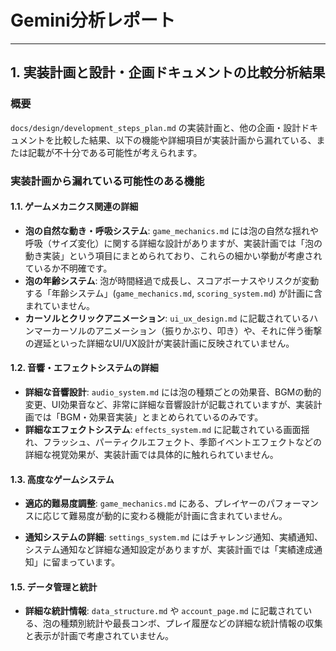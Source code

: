 # Gemini分析レポート

---

## 1. 実装計画と設計・企画ドキュメントの比較分析結果

### 概要
`docs/design/development_steps_plan.md` の実装計画と、他の企画・設計ドキュメントを比較した結果、以下の機能や詳細項目が実装計画から漏れている、または記載が不十分である可能性が考えられます。

### 実装計画から漏れている可能性のある機能

#### 1.1. ゲームメカニクス関連の詳細
*   **泡の自然な動き・呼吸システム**: `game_mechanics.md` には泡の自然な揺れや呼吸（サイズ変化）に関する詳細な設計がありますが、実装計画では「泡の動き実装」という項目にまとめられており、これらの細かい挙動が考慮されているか不明確です。
*   **泡の年齢システム**: 泡が時間経過で成長し、スコアボーナスやリスクが変動する「年齢システム」(`game_mechanics.md`, `scoring_system.md`) が計画に含まれていません。
*   **カーソルとクリックアニメーション**: `ui_ux_design.md` に記載されているハンマーカーソルのアニメーション（振りかぶり、叩き）や、それに伴う衝撃の遅延といった詳細なUI/UX設計が実装計画に反映されていません。

#### 1.2. 音響・エフェクトシステムの詳細
*   **詳細な音響設計**: `audio_system.md` には泡の種類ごとの効果音、BGMの動的変更、UI効果音など、非常に詳細な音響設計が記載されていますが、実装計画では「BGM・効果音実装」とまとめられているのみです。
*   **詳細なエフェクトシステム**: `effects_system.md` に記載されている画面揺れ、フラッシュ、パーティクルエフェクト、季節イベントエフェクトなどの詳細な視覚効果が、実装計画では具体的に触れられていません。

#### 1.3. 高度なゲームシステム
*   **適応的難易度調整**: `game_mechanics.md` にある、プレイヤーのパフォーマンスに応じて難易度が動的に変わる機能が計画に含まれていません。

*   **通知システムの詳細**: `settings_system.md` にはチャレンジ通知、実績通知、システム通知など詳細な通知設定がありますが、実装計画では「実績達成通知」に留まっています。

#### 1.5. データ管理と統計
*   **詳細な統計情報**: `data_structure.md` や `account_page.md` に記載されている、泡の種類別統計や最長コンボ、プレイ履歴などの詳細な統計情報の収集と表示が計画で考慮されていません。

